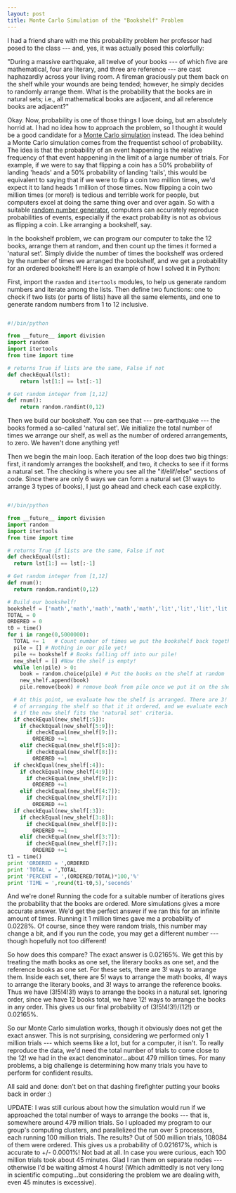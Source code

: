 ```yaml
---
layout: post 
title: Monte Carlo Simulation of the "Bookshelf" Problem 
---
```


I had a friend share with me this probability problem her professor had posed to the class --- and, yes, it was actually posed this colorfully:

"During a massive earthquake, all twelve of your books --- of which five are mathematical, four are literary, and three are reference --- are cast haphazardly across your living room. A fireman graciously put them back on the shelf while your wounds are being tended; however, he simply decides to randomly arrange them. What is the probability that the books are in natural sets; i.e., all mathematical books are adjacent, and all reference books are adjacent?"

Okay. Now, probability is one of those things I love doing, but am absolutely horrid at. I had no idea how to approach the problem, so I thought it would be a good candidate for a [Monte Carlo simulation](http://en.wikipedia.org/wiki/Monte_Carlo_method "Monte Carlo method") instead. The idea behind a Monte Carlo simulation comes from the frequentist school of probability. The idea is that the probability of an event happening is the relative frequency of that event happening in the limit of a large number of trials. For example, if we were to say that flipping a coin has a 50% probability of landing 'heads' and a 50% probability of landing 'tails', this would be equivalent to saying that if we were to flip a coin two million times, we'd expect it to land heads 1 million of those times. Now flipping a coin two million times (or more!) is tedious and terrible work for people, but computers excel at doing the same thing over and over again. So with a suitable [random number generator](http://en.wikipedia.org/wiki/Random_number_generation "Random number generation"), computers can accurately reproduce probabilities of events, especially if the exact probability is not as obvious as flipping a coin. Like arranging a bookshelf, say.

In the bookshelf problem, we can program our computer to take the 12 books, arrange them at random, and then count up the times it formed a 'natural set'. Simply divide the number of times the bookshelf was ordered by the number of times we arranged the bookshelf, and we get a probability for an ordered bookshelf! Here is an example of how I solved it in Python:

First, import the `random` and `itertools` modules, to help us generate random numbers and iterate among the lists. Then define two functions: one to check if two lists (or parts of lists) have all the same elements, and one to generate random numbers from 1 to 12 inclusive.

```python

#!/bin/python

from __future__ import division  
import random  
import itertools  
from time import time

# returns True if lists are the same, False if not  
def checkEqual(lst):  
    return lst[1:] == lst[:-1]

# Get random integer from [1,12]  
def rnum():  
    return random.randint(0,12)  

```

Then we build our bookshelf. You can see that --- pre-earthquake --- the books formed a so-called 'natural set'. We initialize the total number of times we arrange our shelf, as well as the number of ordered arrangements, to zero. We haven't done anything yet!

Then we begin the main loop. Each iteration of the loop does two big things: first, it randomly arranges the bookshelf, and two, it checks to see if it forms a natural set. The checking is where you see all the "if/elif/else" sections of code. Since there are only 6 ways we can form a natural set (3! ways to arrange 3 types of books), I just go ahead and check each case explicitly.

```python  

#!/bin/python

from __future__ import division
import random
import itertools
from time import time

# returns True if lists are the same, False if not
def checkEqual(lst):
  return lst[1:] == lst[:-1]

# Get random integer from [1,12]
def rnum():
  return random.randint(0,12)

# Build our bookshelf!
bookshelf = ['math','math','math','math','math','lit','lit','lit','lit','ref','ref','ref']
TOTAL = 0
ORDERED = 0
t0 = time()
for i in range(0,5000000):
  TOTAL += 1   # Count number of times we put the bookshelf back together
  pile = [] # Nothing in our pile yet!
  pile += bookshelf # Books falling off into our pile!
  new_shelf = [] #Now the shelf is empty!
  while len(pile) > 0:
    book = random.choice(pile) # Put the books on the shelf at random
    new_shelf.append(book)
    pile.remove(book) # remove book from pile once we put it on the shelf

  # At this point, we evaluate how the shelf is arranged. There are 3! ways
  # of arranging the shelf so that it it ordered, and we evaluate each one to see
  # if the new shelf fits the 'natural set' criteria.
  if checkEqual(new_shelf[:5]):
    if checkEqual(new_shelf[5:9]):
      if checkEqual(new_shelf[9:]):
        ORDERED +=1
    elif checkEqual(new_shelf[5:8]):
      if checkEqual(new_shelf[8:]):
        ORDERED +=1
  if checkEqual(new_shelf[:4]):
    if checkEqual(new_shelf[4:9]):
      if checkEqual(new_shelf[9:]):
        ORDERED +=1
    elif checkEqual(new_shelf[4:7]):
      if checkEqual(new_shelf[7:]):
        ORDERED +=1
  if checkEqual(new_shelf[:3]):
    if checkEqual(new_shelf[3:8]):
      if checkEqual(new_shelf[8:]):
        ORDERED +=1
    elif checkEqual(new_shelf[3:7]):
      if checkEqual(new_shelf[7:]):
        ORDERED +=1
t1 = time()
print 'ORDERED = ',ORDERED
print 'TOTAL = ',TOTAL
print 'PERCENT = ',(ORDERED/TOTAL)*100,'%'
print 'TIME = ',round(t1-t0,5),'seconds'

```

And we're done! Running the code for a suitable number of iterations gives the probability that the books are ordered. More simulations gives a more accurate answer. We'd get the perfect answer if we ran this for an infinite amount of times. Running it 1 million times gave me a probability of 0.0228%. Of course, since they were random trials, this number may change a bit, and if you run the code, you may get a different number --- though hopefully not too different!

So how does this compare? The exact answer is 0.02165%. We get this by treating the math books as one set, the literary books as one set, and the reference books as one set. For these sets, there are 3! ways to arrange them. Inside each set, there are 5! ways to arrange the math books, 4! ways to arrange the literary books, and 3! ways to arrange the reference books. Thus we have (3!5!4!3!) ways to arrange the books in a natural set. Ignoring order, since we have 12 books total, we have 12! ways to arrange the books in any order. This gives us our final probability of (3!5!4!3!)/(12!) or 0.02165%.

So our Monte Carlo simulation works, though it obviously does not get the exact answer. This is not surprising, considering we performed only 1 million trials --- which seems like a lot, but for a computer, it isn't. To really reproduce the data, we'd need the total number of trials to come close to the 12! we had in the exact denominator...about 479 million times. For many problems, a big challenge is determining how many trials you have to perform for confident results.

All said and done: don't bet on that dashing firefighter putting your books back in order :)

UPDATE: I was still curious about how the simulation would run if we approached the total number of ways to arrange the books --- that is, somewhere around 479 million trials. So I uploaded my program to our group's computing clusters, and parallelized the run over 5 processors, each running 100 million trials. The results? Out of 500 million trials, 108084 of them were ordered. This gives us a probability of 0.021617%, which is accurate to +/- 0.0001%! Not bad at all. In case you were curious, each 100 million trials took about 45 minutes. Glad I ran them on separate nodes --- otherwise I'd be waiting almost 4 hours! (Which admittedly is not very long in scientific computing...but considering the problem we are dealing with, even 45 minutes is excessive).

